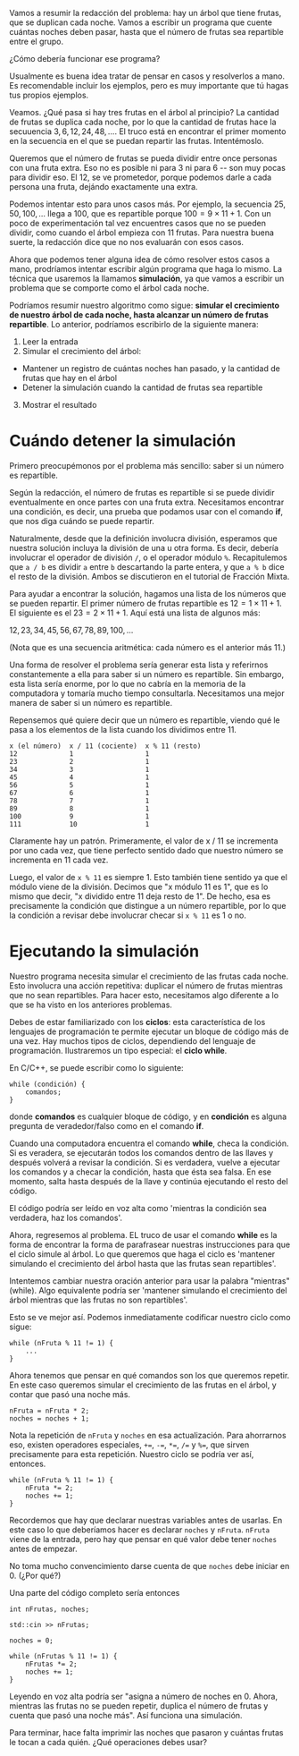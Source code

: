 Vamos a resumir la redacción del problema: hay un árbol que tiene frutas,
que se duplican cada noche. Vamos a escribir un programa que cuente cuántas noches
deben pasar, hasta que el número de frutas sea repartible entre el grupo.

¿Cómo debería funcionar ese programa?

Usualmente es buena idea tratar de pensar en casos y resolverlos a mano.
Es recomendable incluir los ejemplos, pero es muy importante que tú hagas tus propios
ejemplos.

Veamos. ¿Qué pasa si hay tres frutas en el árbol al principio?
La cantidad de frutas se duplica cada noche, por lo que la cantidad de frutas hace
la secuuencia $3, 6, 12, 24, 48, \ldots$. El truco está en encontrar el primer
momento en la secuencia en el que se puedan repartir las frutas. Intentémoslo.

Queremos que el número de frutas se pueda dividir entre once personas con una fruta extra.
Eso no es posible ni para 3 ni para 6 -- son muy pocas para dividir eso.
El 12, se ve prometedor, porque podemos darle a cada persona una fruta, dejándo exactamente una
extra.

Podemos intentar esto para unos casos más.
Por ejemplo, la secuencia $25, 50, 100, \ldots$ llega a 100, que es repartible porque
$100 = 9 \times 11 + 1$. Con un poco de experimentación tal vez encuentres casos que no
se pueden dividir, como cuando el árbol empieza con 11 frutas. Para nuestra buena suerte,
la redacción dice que no nos evaluarán con esos casos.

Ahora que podemos tener alguna idea de cómo resolver estos casos a mano,
prodríamos intentar escribir algún programa que haga lo mismo.
La técnica que usaremos la llamamos **simulación**, ya que vamos a escribir un problema
que se comporte como el árbol cada noche.

Podríamos resumir nuestro algoritmo como sigue:
**simular el crecimiento de nuestro árbol de cada noche,
hasta alcanzar un número de frutas repartible**.
Lo anterior, podríamos escribirlo de la siguiente manera:

1. Leer la entrada
2. Simular el crecimiento del árbol:

- Mantener un registro de cuántas noches han pasado, y la cantidad de frutas que hay en el árbol
- Detener la simulación cuando la cantidad de frutas sea repartible

3. Mostrar el resultado

# Cuándo detener la simulación

Primero preocupémonos por el problema más sencillo: saber si un número es repartible.

Según la redacción, el número de frutas es repartible si se puede dividir eventualmente
en once partes con una fruta extra. Necesitamos encontrar una condición, es decir, una prueba
que podamos usar con el comando **if**, que nos diga cuándo se puede repartir.

Naturalmente, desde que la definición involucra división, esperamos que nuestra solución
incluya la división de una u otra forma. Es decir, debería involucrar el operador de división `/`,
o el operador módulo `%`. Recapitulemos que `a / b` es dividir `a` entre `b` descartando
la parte entera, y que `a % b` dice el resto de la división.
Ambos se discutieron en el tutorial de Fracción Mixta.

Para ayudar a encontrar la solución, hagamos una lista de los números que se pueden repartir.
El primer número de frutas repartible es $12 = 1 \times 11 + 1$.
El siguiente es el $23 = 2 \times 11 + 1$. Aquí está una lista de algunos más:

$12, 23, 34, 45, 56, 67, 78, 89, 100, \ldots$

(Nota que es una secuencia aritmética: cada número es el anterior más 11.)

Una forma de resolver el problema sería generar esta lista y referirnos constantemente a ella para
saber si un número es repartible. Sin embargo, esta lista sería enorme, por lo que no cabría en la
memoria de la computadora y tomaría mucho tiempo consultarla. Necesitamos una mejor manera
de saber si un número es repartible.

Repensemos qué quiere decir que un número es repartible, viendo qué le pasa a los
elementos de la lista cuando los dividimos entre 11.

```
x (el número)  x / 11 (cociente)  x % 11 (resto)
12             1                  1
23             2                  1
34             3                  1
45             4                  1
56             5                  1
67             6                  1
78             7                  1
89             8                  1
100            9                  1
111            10                 1
```

Claramente hay un patrón. Primeramente, el valor de x / 11 se incrementa por uno cada vez,
que tiene perfecto sentido dado que nuestro número se incrementa en 11 cada vez.

Luego, el valor de `x % 11` es siempre 1. Esto también tiene sentido ya que el módulo
viene de la división. Decimos que "x módulo 11 es 1", que es lo mismo que decir,
"x dividido entre 11 deja resto de 1". De hecho, esa es precisamente la condición que
distingue a un número repartible, por lo que la condición a revisar debe involucrar
checar si `x % 11` es 1 o no.

# Ejecutando la simulación

Nuestro programa necesita simular el crecimiento de las frutas cada noche.
Esto involucra una acción repetitiva: duplicar el número de frutas mientras que no sean repartibles.
Para hacer esto, necesitamos algo diferente a lo que se ha visto en los anteriores problemas.

Debes de estar familiarizado con los **ciclos**:
esta característica de los lenguajes de programación te permite ejecutar un bloque de código
más de una vez. Hay muchos tipos de ciclos, dependiendo del lenguaje de programación.
Ilustraremos un tipo especial: el **ciclo while**.

En C/C++, se puede escribir como lo siguiente:

```
while (condición) {
    comandos;
}
```

donde **comandos** es cualquier bloque de código, y en **condición** es alguna pregunta
de veradedor/falso como en el comando **if**.

Cuando una computadora encuentra el comando **while**, checa la condición.
Si es veradera, se ejecutarán todos los comandos dentro de las llaves y después
volverá a revisar la condición. Si es verdadera, vuelve a ejecutar los comandos y a
checar la condición, hasta que ésta sea falsa. En ese momento,
salta hasta después de la llave y continúa ejecutando el resto del código.

El código podría ser leído en voz alta como 'mientras la condición sea verdadera, haz los comandos'.

Ahora, regresemos al problema. EL truco de usar el comando **while**
es la forma de encontrar la forma de parafrasear nuestras instrucciones para que el ciclo
simule al árbol. Lo que queremos que haga el ciclo es 'mantener simulando el crecimiento del árbol
hasta que las frutas sean repartibles'.

Intentemos cambiar nuestra oración anterior para usar la palabra "mientras" (while). Algo
equivalente podría ser 'mantener simulando el crecimiento del árbol mientras que las frutas no
son repartibles'.

Esto se ve mejor así. Podemos inmediatamente codificar nuestro ciclo como sigue:

```
while (nFruta % 11 != 1) {
    ...
}
```

Ahora tenemos que pensar en qué comandos son los que queremos repetir.
En este caso queremos simular el crecimiento de las frutas en el árbol, y contar que pasó una noche
más.

```
nFruta = nFruta * 2;
noches = noches + 1;
```

Nota la repetición de `nFruta` y `noches` en esa actualización. Para ahorrarnos eso, existen
operadores especiales, `+=`, `-=`, `*=`, `/=` y `%=`, que sirven precisamente para esta repetición.
Nuestro ciclo se podría ver así, entonces.

```
while (nFruta % 11 != 1) {
    nFruta *= 2;
    noches += 1;
}
```

Recordemos que hay que declarar nuestras variables antes de usarlas. En este caso lo que deberíamos
hacer es declarar `noches` y `nFruta`. `nFruta` viene de la entrada, pero hay que pensar en qué
valor debe tener `noches` antes de empezar.

No toma mucho convencimiento darse cuenta de que `noches` debe iniciar en 0.
(¿Por qué?)

Una parte del código completo sería entonces

```
int nFrutas, noches;

std::cin >> nFrutas;

noches = 0;

while (nFrutas % 11 != 1) {
    nFrutas *= 2;
    noches += 1;
}
```

Leyendo en voz alta podría ser "asigna a número de noches en 0.
Ahora, mientras las frutas no se pueden repetir, duplica el número de frutas y cuenta que pasó
una noche más". Así funciona una simulación.

Para terminar, hace falta imprimir las noches que pasaron y cuántas frutas le tocan a cada quién.
¿Qué operaciones debes usar?
